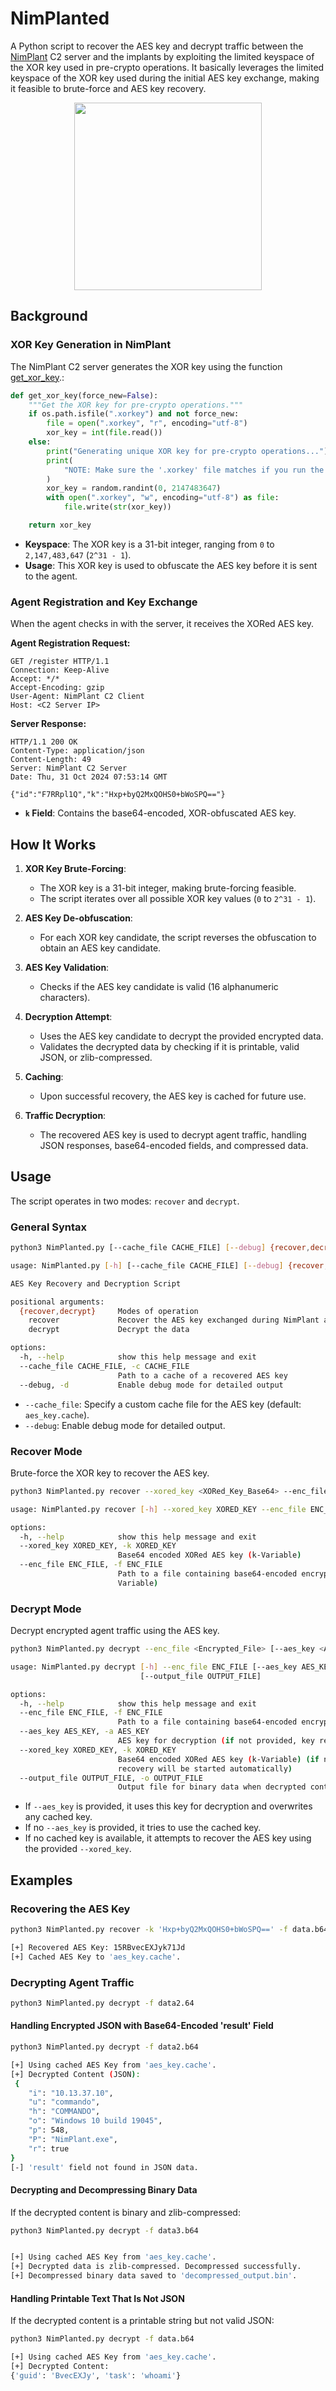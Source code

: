 # NimPlanted

A Python script to recover the AES key and decrypt traffic between the [NimPlant](https://github.com/chvancooten/NimPlant) C2 server and the implants by exploiting the limited keyspace of the XOR key used in pre-crypto operations. It basically leverages the limited keyspace of the XOR key used during the initial AES key exchange, making it feasible to brute-force and  AES key recovery.

<p align="center">
  <img src="/img/planted.jpg" width="300">
</p>

## Background

### XOR Key Generation in NimPlant

The NimPlant C2 server generates the XOR key using the function [get_xor_key](https://github.com/chvancooten/NimPlant/blob/fd17dfb5728562eb380a89dc61dca99026369d66/nimplant.py#L52).:

```python
def get_xor_key(force_new=False):
    """Get the XOR key for pre-crypto operations."""
    if os.path.isfile(".xorkey") and not force_new:
        file = open(".xorkey", "r", encoding="utf-8")
        xor_key = int(file.read())
    else:
        print("Generating unique XOR key for pre-crypto operations...")
        print(
            "NOTE: Make sure the '.xorkey' file matches if you run the server elsewhere!"
        )
        xor_key = random.randint(0, 2147483647)
        with open(".xorkey", "w", encoding="utf-8") as file:
            file.write(str(xor_key))

    return xor_key
```

- **Keyspace**: The XOR key is a 31-bit integer, ranging from `0` to `2,147,483,647` (`2^31 - 1`).
- **Usage**: This XOR key is used to obfuscate the AES key before it is sent to the agent.

### Agent Registration and Key Exchange

When the agent checks in with the server, it receives the XORed AES key.

**Agent Registration Request:**

```http
GET /register HTTP/1.1
Connection: Keep-Alive
Accept: */*
Accept-Encoding: gzip
User-Agent: NimPlant C2 Client
Host: <C2 Server IP>
```

**Server Response:**

```http
HTTP/1.1 200 OK
Content-Type: application/json
Content-Length: 49
Server: NimPlant C2 Server
Date: Thu, 31 Oct 2024 07:53:14 GMT

{"id":"F7RRpl1Q","k":"Hxp+byQ2MxQOHS0+bWoSPQ=="}
```

- **`k` Field**: Contains the base64-encoded, XOR-obfuscated AES key.


## How It Works

1. **XOR Key Brute-Forcing**:
   - The XOR key is a 31-bit integer, making brute-forcing feasible.
   - The script iterates over all possible XOR key values (`0` to `2^31 - 1`).

2. **AES Key De-obfuscation**:
   - For each XOR key candidate, the script reverses the obfuscation to obtain an AES key candidate.

3. **AES Key Validation**:
   - Checks if the AES key candidate is valid (16 alphanumeric characters).

4. **Decryption Attempt**:
   - Uses the AES key candidate to decrypt the provided encrypted data.
   - Validates the decrypted data by checking if it is printable, valid JSON, or zlib-compressed.

5. **Caching**:
   - Upon successful recovery, the AES key is cached for future use.

6. **Traffic Decryption**:
   - The recovered AES key is used to decrypt agent traffic, handling JSON responses, base64-encoded fields, and compressed data.

## Usage

The script operates in two modes: `recover` and `decrypt`.

### General Syntax

```bash
python3 NimPlanted.py [--cache_file CACHE_FILE] [--debug] {recover,decrypt} [options]

usage: NimPlanted.py [-h] [--cache_file CACHE_FILE] [--debug] {recover,decrypt} ...

AES Key Recovery and Decryption Script

positional arguments:
  {recover,decrypt}     Modes of operation
    recover             Recover the AES key exchanged during NimPlant agent check-in
    decrypt             Decrypt the data

options:
  -h, --help            show this help message and exit
  --cache_file CACHE_FILE, -c CACHE_FILE
                        Path to a cache of a recovered AES key
  --debug, -d           Enable debug mode for detailed output
```

- `--cache_file`: Specify a custom cache file for the AES key (default: `aes_key.cache`).
- `--debug`: Enable debug mode for detailed output.

### Recover Mode

Brute-force the XOR key to recover the AES key.


```bash
python3 NimPlanted.py recover --xored_key <XORed_Key_Base64> --enc_file <Encrypted_File>

usage: NimPlanted.py recover [-h] --xored_key XORED_KEY --enc_file ENC_FILE

options:
  -h, --help            show this help message and exit
  --xored_key XORED_KEY, -k XORED_KEY
                        Base64 encoded XORed AES key (k-Variable)
  --enc_file ENC_FILE, -f ENC_FILE
                        Path to a file containing base64-encoded encrypted data (Ideally a short t- or data-
                        Variable)
```


### Decrypt Mode

Decrypt encrypted agent traffic using the AES key.


```bash
python3 NimPlanted.py decrypt --enc_file <Encrypted_File> [--aes_key <AES_Key>] [--xored_key <XORed_Key_Base64>] [--output_file <Output_File>]

usage: NimPlanted.py decrypt [-h] --enc_file ENC_FILE [--aes_key AES_KEY] [--xored_key XORED_KEY]
                             [--output_file OUTPUT_FILE]

options:
  -h, --help            show this help message and exit
  --enc_file ENC_FILE, -f ENC_FILE
                        Path to a file containing base64-encoded encrypted data
  --aes_key AES_KEY, -a AES_KEY
                        AES key for decryption (if not provided, key recovery will be attempted)
  --xored_key XORED_KEY, -k XORED_KEY
                        Base64 encoded XORed AES key (k-Variable) (if no AES key or cached key is available,
                        recovery will be started automatically)
  --output_file OUTPUT_FILE, -o OUTPUT_FILE
                        Output file for binary data when decrypted content is not JSON
```


- If `--aes_key` is provided, it uses this key for decryption and overwrites any cached key.
- If no `--aes_key` is provided, it tries to use the cached key.
- If no cached key is available, it attempts to recover the AES key using the provided `--xored_key`.

## Examples

### Recovering the AES Key


```bash
python3 NimPlanted.py recover -k 'Hxp+byQ2MxQOHS0+bWoSPQ==' -f data.b64

[+] Recovered AES Key: 15RBvecEXJyk71Jd
[+] Cached AES Key to 'aes_key.cache'.
```

### Decrypting Agent Traffic


```bash
python3 NimPlanted.py decrypt -f data2.64
```

#### Handling Encrypted JSON with Base64-Encoded 'result' Field


```bash
python3 NimPlanted.py decrypt -f data2.b64

[+] Using cached AES Key from 'aes_key.cache'.
[+] Decrypted Content (JSON):
 {
    "i": "10.13.37.10",
    "u": "commando",
    "h": "COMMANDO",
    "o": "Windows 10 build 19045",
    "p": 548,
    "P": "NimPlant.exe",
    "r": true
}
[-] 'result' field not found in JSON data.
```

#### Decrypting and Decompressing Binary Data

If the decrypted content is binary and zlib-compressed:


```bash
python3 NimPlanted.py decrypt -f data3.b64


[+] Using cached AES Key from 'aes_key.cache'.
[+] Decrypted data is zlib-compressed. Decompressed successfully.
[+] Decompressed binary data saved to 'decompressed_output.bin'.
```

#### Handling Printable Text That Is Not JSON

If the decrypted content is a printable string but not valid JSON:


```bash
python3 NimPlanted.py decrypt -f data.b64

[+] Using cached AES Key from 'aes_key.cache'.
[+] Decrypted Content:
{'guid': 'BvecEXJy', 'task': 'whoami'}
```

